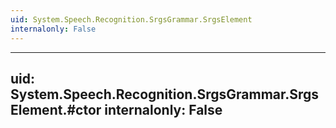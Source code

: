 ```yaml
---
uid: System.Speech.Recognition.SrgsGrammar.SrgsElement
internalonly: False
---
```


---
uid: System.Speech.Recognition.SrgsGrammar.SrgsElement.#ctor
internalonly: False
---
